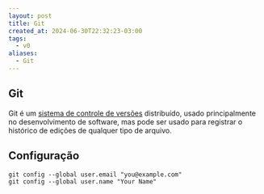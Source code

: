 ```yaml
---
layout: post
title: Git
created_at: 2024-06-30T22:32:23-03:00
tags:
  - v0
aliases:
  - Git
---
```

Git
---
Git é um [sistema de controle de versões](Sistema%20de%20controle%20de%20versões.md#Distribuído) distribuído, usado principalmente no desenvolvimento de software, mas pode ser usado para registrar o histórico de edições de qualquer tipo de arquivo.

## Configuração

```shell
git config --global user.email "you@example.com"
git config --global user.name "Your Name"
```